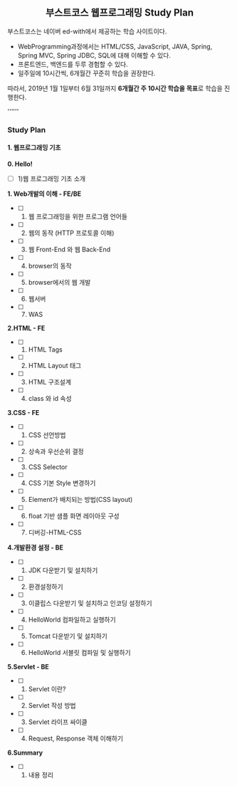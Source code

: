 ## <center> 부스트코스 웹프로그래밍 Study Plan </center>



부스트코스는 네이버 ed-with에서 제공하는 학습 사이트이다.

- WebProgramming과정에서는 HTML/CSS, JavaScript, JAVA, Spring, Spring MVC, Spring JDBC, SQL에 대해 이해할 수 있다.
- 프론트엔드, 백엔드를 두루 경험할 수 있다.
- 일주일에 10시간씩, 6개월간 꾸준히 학습을 권장한다.

따라서, 2019년 1월 1일부터 6월 31일까지 **6개월간 주 10시간 학습을 목표**로 학습을 진행한다.

''''''

### Study Plan

#### 1. 웹프로그래밍 기초

**0. Hello!**

- [ ] 1)웹 프로그래밍 기초 소개



**1. Web개발의 이해 - FE/BE**

- [ ] 1) 웹 프로그래밍을 위한 프로그램 언어들

- [ ] 2) 웹의 동작 (HTTP 프로토콜 이해)

- [ ] 3) 웹 Front-End 와 웹 Back-End

- [ ] 4) browser의 동작

- [ ] 5) browser에서의 웹 개발

- [ ] 6) 웹서버

- [ ] 7) WAS

**2.HTML - FE**
- [ ] 1) HTML Tags

- [ ] 2) HTML Layout 태그

- [ ] 3) HTML 구조설계

- [ ] 4) class 와 id 속성

**3.CSS - FE**
- [ ] 1) CSS 선언방법

- [ ] 2) 상속과 우선순위 결정

- [ ] 3) CSS Selector

- [ ] 4) CSS 기본 Style 변경하기

- [ ] 5) Element가 배치되는 방법(CSS layout)

- [ ] 6) float 기반 샘플 화면 레이아웃 구성

- [ ] 7) 디버깅-HTML-CSS

**4.개발환경 설정 - BE**
- [ ] 1) JDK 다운받기 및 설치하기

- [ ] 2) 환경설정하기

- [ ] 3) 이클립스 다운받기 및 설치하고 인코딩 설정하기

- [ ] 4) HelloWorld 컴파일하고 실행하기

- [ ] 5) Tomcat 다운받기 및 설치하기

- [ ] 6) HelloWorld 서블릿 컴파일 및 실행하기

**5.Servlet - BE**
- [ ] 1) Servlet 이란?

- [ ] 2) Servlet 작성 방법

- [ ] 3) Servlet 라이프 싸이클

- [ ] 4) Request, Response 객체 이해하기

**6.Summary**

- [ ] 1. 내용 정리